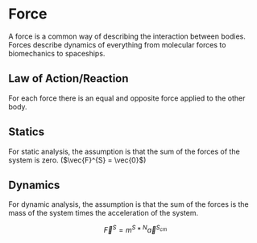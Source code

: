 # Force

A force is a common way of describing the interaction between bodies. Forces describe dynamics of everything from molecular forces to biomechanics to spaceships.

## Law of Action/Reaction

For each force there is an equal and opposite force applied to the other body.

## Statics

For static analysis, the assumption is that the sum of the forces of the system is zero. ($\vec{F}^{S} = \vec{0}$)

## Dynamics

For dynamic analysis, the assumption is that the sum of the forces is the mass of the system times the acceleration of the system.

$$
\vec{F}^{S} = m^{S} \ast {}^{N}\vec{a}^{S_{cm}}
$$


